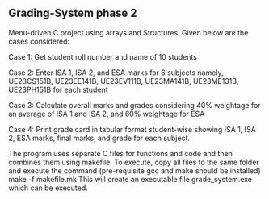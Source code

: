 Grading-System phase 2
----------------
Menu-driven C project using arrays and Structures. Given below are the cases considered: 

Case 1: Get student roll number and name of 10 students

Case 2: Enter ISA 1, ISA 2, and ESA marks for 6 subjects namely, UE23CS151B, UE23EE141B, UE23EV111B, UE23MA141B, UE23ME131B, UE23PH151B for each student

Case 3: Calculate overall marks and grades considering 40% weightage for an average of ISA 1 and ISA 2, and 60% weightage for ESA

Case 4: Print grade card in tabular format student-wise showing ISA 1, ISA 2, ESA marks, final marks, and grade for each subject.

The program uses separate C files for functions and code and then combines them using makefile. To execute, copy all files to the same folder and execute the command (pre-requisite gcc and make should be installed) make -f makefile.mk This will create an executable file grade_system.exe which can be executed.
